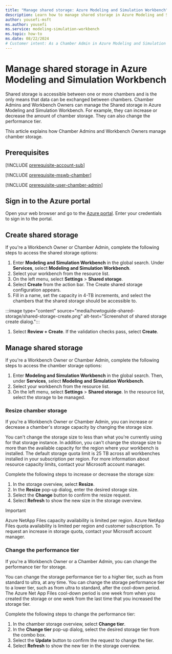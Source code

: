 ```yaml
---
title: "Manage shared storage: Azure Modeling and Simulation Workbench"
description: Learn how to manage shared storage in Azure Modeling and Simulation Workbench.
author: yousefi-msft
ms.author: yousefi
ms.service: modeling-simulation-workbench
ms.topic: how-to
ms.date: 08/22/2024
# Customer intent: As a Chamber Admin in Azure Modeling and Simulation Workbench, I want to manage shared storage.
---
```


# Manage shared storage in Azure Modeling and Simulation Workbench

Shared storage is accessible between one or more chambers and is the only means that data can be exchanged between chambers. Chamber Admins and Workbench Owners can manage the Shared storage in Azure Modeling and Simulation Workbench. For example, they can increase or decrease the amount of chamber storage. They can also change the performance tier.

This article explains how Chamber Admins and Workbench Owners manage chamber storage.

## Prerequisites

[!INCLUDE [prerequisite-account-sub](includes/prereq/prerequisite-account-sub.md)]

[!INCLUDE [prerequisite-mswb-chamber](includes/prereq/prerequisite-mswb-chamber.md)]

[!INCLUDE [prerequisite-user-chamber-admin](includes/prereq/prerequisite-user-chamber-admin.md)]

## Sign in to the Azure portal

Open your web browser and go to the [Azure portal](https://portal.azure.com/). Enter your credentials to sign in to the portal.

## Create shared storage

If you're a Workbench Owner or Chamber Admin, complete the following steps to access the shared storage options:

1. Enter **Modeling and Simulation Workbench** in the global search. Under **Services**, select **Modeling and Simulation Workbench**.
1. Select your workbench from the resource list.
1. On the left menu, select **Settings** > **Shared storage**.
1. Select **Create** from the action bar. The Create shared storage configuration appears.
1. Fill in a name, set the capacity in 4-TB increments, and select the chambers that the shared storage should be accessible to.

:::image type="content" source="media/howtoguide-shared-storage/shared-storage-create.png" alt-text="Screenshot of shared storage create dialog.":::

1. Select **Review + Create**. If the validation checks pass, select **Create**.

## Manage shared storage

If you're a Workbench Owner or Chamber Admin, complete the following steps to access the chamber storage options:

1. Enter **Modeling and Simulation Workbench** in the global search. Then, under **Services**, select **Modeling and Simulation Workbench**.
1. Select your workbench from the resource list.
1. On the left menu, select **Settings** > **Shared storage**. In the resource list, select the storage to be managed.

### Resize chamber storage

If you're a Workbench Owner or Chamber Admin, you can increase or decrease a chamber's storage capacity by changing the storage size.

You can't change the storage size to less than what you're currently using for that storage instance. In addition, you can't change the storage size to more than the available capacity for the region where your workbench is installed. The default storage quota limit is 25 TB across all workbenches installed in your subscription per region. For more information about resource capacity limits, contact your Microsoft account manager.

Complete the following steps to increase or decrease the storage size:

1. In the storage overview, select **Resize**.
1. In the **Resize** pop-up dialog, enter the desired storage size.
1. Select the **Change** button to confirm the resize request.
1. Select **Refresh** to show the new size in the storage overview.

> [!IMPORTANT]
> Azure NetApp Files capacity availability is limited per region. Azure NetApp Files quota availability is limited per region and customer subscription. To request an increase in storage quota, contact your Microsoft account manager.

### Change the performance tier

If you're a Workbench Owner or a Chamber Admin, you can change the performance tier for storage.

You can change the storage performance tier to a higher tier, such as from standard to ultra, at any time. You can change the storage performance tier to a lower tier, such as from ultra to standard, after the cool-down period. The Azure Net App Files cool-down period is one week from when you created the storage or one week from the last time that you increased the storage tier.

Complete the following steps to change the performance tier:

1. In the chamber storage overview, select **Change tier**.
1. In the **Change tier** pop-up dialog, select the desired storage tier from the combo box.
1. Select the **Update** button to confirm the request to change the tier.
1. Select **Refresh** to show the new tier in the storage overview.
